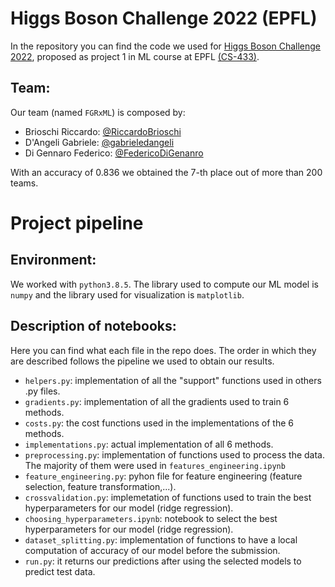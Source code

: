 # Higgs Boson Challenge 2022 (EPFL)
In the repository you can find the code we used for [Higgs Boson Challenge 2022](https://www.aicrowd.com/challenges/epfl-machine-learning-higgs), proposed as project 1 in ML course at EPFL [(CS-433)](https://www.epfl.ch/labs/mlo/machine-learning-cs-433/). 

## Team:
Our team (named `FGRxML`) is composed by:  
- Brioschi Riccardo: [@RiccardoBrioschi](https://github.com/RiccardoBrioschi)  
- D'Angeli Gabriele: [@gabrieledangeli](https://github.com/gabrieledangeli)  
- Di Gennaro Federico: [@FedericoDiGenanro](https://github.com/FedericoDiGennaro)   

With an accuracy of 0.836 we obtained the 7-th place out of more than 200 teams.

# Project pipeline

## Environment:
We worked with `python3.8.5`. The library used to compute our ML model is `numpy` and the library used for visualization is `matplotlib`.

## Description of notebooks:
Here you can find what each file in the repo does. The order in which they are described follows the pipeline we used to obtain our results.
- `helpers.py`: implementation of  all the "support" functions used in others .py files.
- `gradients.py`: implementation of all the gradients used to train 6 methods.
- `costs.py`:  the cost functions used in the implementations of the 6 methods.
- `implementations.py`: actual implementation of all 6 methods.
- `preprocessing.py`: implementation of functions used to process the data. The majority of them were used in `features_engineering.ipynb`
- `feature_engineering.py`: pyhon file for feature engineering (feature selection, feature transformation,...).
- `crossvalidation.py`: implemetation of functions used to train the best hyperparameters for our model (ridge regression).
- `choosing_hyperparameters.ipynb`: notebook to select the best hyperparameters for our model (ridge regression).
- `dataset_splitting.py`: implementation of functions to have a local computation of accuracy of our model before the submission.
- `run.py`: it returns our predictions after using the selected models to predict test data.


